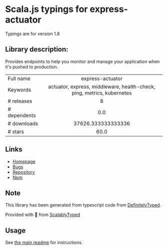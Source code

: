 
# Scala.js typings for express-actuator

Typings are for version 1.8

## Library description:
Provides endpoints to help you monitor and manage your application when it's pushed to production.

|                    |                 |
| ------------------ | :-------------: |
| Full name          | express-actuator |
| Keywords           | actuator, express, middleware, health-check, ping, metrics, kubernetes |
| # releases         | 8 |
| # dependents       | 0.0 |
| # downloads        | 37626.333333333336 |
| # stars            | 60.0 |

## Links
- [Homepage](https://github.com/rcruzper/express-actuator#readme)
- [Bugs](https://github.com/rcruzper/express-actuator/issues)
- [Repository](https://github.com/rcruzper/express-actuator)
- [Npm](https://www.npmjs.com/package/express-actuator)
    


## Note
This library has been generated from typescript code from [DefinitelyTyped](https://definitelytyped.org).

Provided with :purple_heart: from [ScalablyTyped](https://github.com/oyvindberg/ScalablyTyped)

## Usage
See [the main readme](../../readme.md) for instructions.


